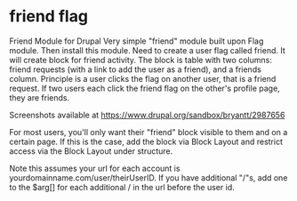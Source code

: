# friend flag
Friend Module for Drupal
Very simple "friend" module built upon Flag module. Then install this module. Need to create a user flag called friend. It will create block for friend activity. The block is table with two columns: friend requests (with a link to add the user as a friend), and a friends column. Principle is a user clicks the flag on another user, that is a friend request. If two users each click the friend flag on the other's profile page, they are friends.

Screenshots available at https://www.drupal.org/sandbox/bryantt/2987656

For most users, you'll only want their "friend" block visible to them and on a certain page. If this is the case, add the block via Block Layout and restrict access via the Block Layout under structure.

Note this assumes your url for each account is yourdomainname.com/user/theirUserID. If you have additional "/"s, add one to the $arg[] for each additional / in the url before the user id. 
